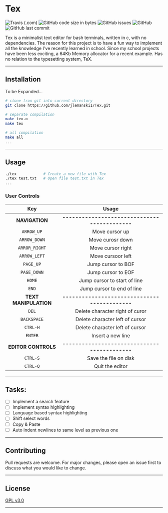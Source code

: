 # Tex

![Travis (.com)](https://img.shields.io/travis/com/jlemanski1/Tex.svg?style=flat-square)
![GitHub code size in bytes](https://img.shields.io/github/languages/code-size/jlemanski1/Tex.svg?style=flat-square)
![GitHub issues](https://img.shields.io/github/issues/jlemanski1/Tex.svg?style=flat-square)
![GitHub](https://img.shields.io/github/license/jlemanski1/Tex.svg?style=flat-square)
![GitHub last commit](https://img.shields.io/github/last-commit/jlemanski1/Tex.svg?style=flat-square)

Tex is a minimalist text editor for bash terminals, written in c, with no dependencies. The reason for this project
is to have a fun way to implement all the knowledge I've recently learned in school. Since my school projects have 
been less exciting, a 64Kb Memory allocator for a recent example. Has no relation to the typesetting system, TeX.
- - - 

## Installation
To be Expanded...
```bash
# clone fron git into current directory
git clone https://github.com/jlemanski1/Tex.git

# separate compilation
make tex.o
make tex

# all compilation
make all
...
```
- - -

## Usage

  ```bash
  ./tex            # Create a new file with Tex
  ./tex test.txt   # Open file test.txt in Tex
  ...
  ```
  
  ### User Controls
  Key |  Usage
  :----:|:-------:
  **NAVIGATION** |**-------------------------------------------**
  `ARROW_UP`   | Move cursor up
  `ARROW_DOWN` | Move curosr down
  `ARROR_RIGHT`| Move cursor right
  `ARROW_LEFT` | Move cursoor left
  `PAGE_UP`    | Jump cursor to BOF
  `PAGE_DOWN`  | Jump cursor to EOF
  `HOME`       | Jump cursor to start of line
  `END`        | Jump cursor to end of line
  **TEXT MANIPULATION** |**-------------------------------------------**
  `DEL`        | Delete character right of curor
  `BACKSPACE`  | Delete character left of cursor
  `CTRL-H`     | Delete character left of cursor
  `ENTER`      | Insert a new line
  **EDITOR CONTROLS** |**-------------------------------------------**
  `CTRL-S`     | Save the file on disk
  `CTRL-Q`     | Quit the editor
  - - -

## Tasks:
- [ ] Implement a search feature
- [ ] Implement syntax highlighting
- [ ] Language based syntax highlighting
- [ ] Shift select words
- [ ] Copy & Paste
- [ ] Auto indent newlines to same level as previous one
- - -

## Contributing
Pull requests are welcome. For major changes, please open an issue first to discuss what you would like to change.
- - -

## License
[GPL v3.0](https://choosealicense.com/licenses/gpl-3.0/)
- - -
